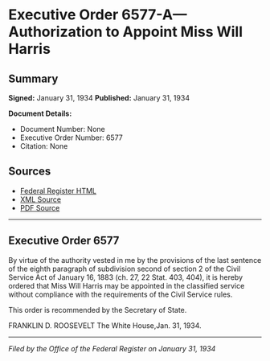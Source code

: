 # Executive Order 6577-A—Authorization to Appoint Miss Will Harris

## Summary

**Signed:** January 31, 1934
**Published:** January 31, 1934

**Document Details:**
- Document Number: None
- Executive Order Number: 6577
- Citation: None

## Sources
- [Federal Register HTML](https://www.presidency.ucsb.edu/documents/executive-order-6577-authorization-appoint-miss-will-harris)
- [XML Source](None)
- [PDF Source](None)

---

## Executive Order 6577

By virtue of the authority vested in me by the provisions of the last sentence of the eighth paragraph of subdivision second of section 2 of the Civil Service Act of January 16, 1883 (ch. 27, 22 Stat. 403, 404), it is hereby ordered that Miss Will Harris may be appointed in the classified service without compliance with the requirements of the Civil Service rules.

This order is recommended by the Secretary of State.

FRANKLIN D. ROOSEVELT
The White House,Jan. 31, 1934.

---

*Filed by the Office of the Federal Register on January 31, 1934*
